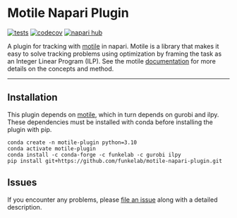 # Motile Napari Plugin

[![tests](https://github.com/funkelab/motile-napari-plugin/workflows/tests/badge.svg)](https://github.com/funkelab/motile-napari-plugin/actions)
[![codecov](https://codecov.io/gh/funkelab/motile-napari-plugin/branch/main/graph/badge.svg)](https://codecov.io/gh/funkelab/motile-napari-plugin)
[![napari hub](https://img.shields.io/endpoint?url=https://api.napari-hub.org/shields/motile-plugin)](https://napari-hub.org/plugins/motile-plugin)

A plugin for tracking with [motile](https://github.com/funkelab/motile) in napari. 
Motile is a library that makes it easy to solve tracking problems using optimization 
by framing the task as an Integer Linear Program (ILP).
See the motile [documentation](https://funkelab.github.io/motile) 
for more details on the concepts and method.

----------------------------------

## Installation

This plugin depends on [motile](https://github.com/funkelab/motile), which in 
turn depends on gurobi and ilpy. These dependencies must be installed with 
conda before installing the plugin with pip.

    conda create -n motile-plugin python=3.10
    conda activate motile-plugin
    conda install -c conda-forge -c funkelab -c gurobi ilpy
    pip install git+https://github.com/funkelab/motile-napari-plugin.git

## Issues

If you encounter any problems, please 
[file an issue](https://github.com/funkelab/motile-napari-plugin/issues) 
along with a detailed description.
